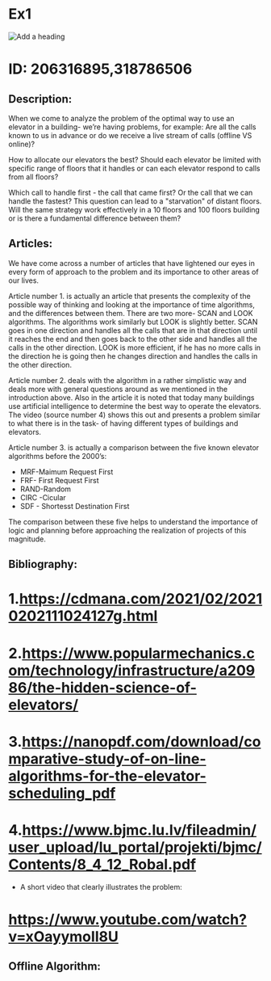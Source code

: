 # Ex1     
![Add a heading](https://user-images.githubusercontent.com/93159965/142401078-a0e123fc-2079-425a-9c84-d065401279c1.png)
                           
# ID: 206316895,318786506
## Description:

When we come to analyze the problem of the optimal way to use an elevator in a building- we’re having  problems, for example:
  Are all the calls known to us in advance or do we receive a live stream of calls (offline VS online)?
 
  
How to allocate our elevators the best? Should each elevator be limited with specific  range of floors that it handles or can each elevator respond to calls from all floors?

Which call to handle first - the call that came first? Or the call that we can handle the fastest? This question can lead to a "starvation" of distant floors.
Will the same strategy work effectively in a 10 floors and 100 floors building or is there a fundamental difference between them?

## Articles:

We have come across a number of articles that have lightened our eyes in every form of approach to the problem and its importance to other areas of our lives.

Article number 1. is actually an article that presents the complexity of the possible way of thinking and looking at the importance of time algorithms, and the differences between them.
There are two more- SCAN and LOOK algorithms.
The algorithms work similarly but LOOK is slightly better. SCAN goes in one direction and handles all the calls that are in that direction until it reaches the end and then goes back to the other side and handles all the calls in the other direction. LOOK is more efficient, if he has no more calls in the direction he is going then he changes direction and handles the calls in the other direction.

Article number 2. deals with the algorithm in a rather simplistic way and deals more with general questions around as we mentioned in the introduction above. Also in the article it is noted that today many buildings use artificial intelligence to determine the best way to operate the elevators.
 The video (source number 4) shows this out and presents a problem similar to what there is in the task- of having different types of buildings and elevators.
 
Article number 3. is actually a comparison between the five known elevator algorithms before the 2000’s:
- MRF-Maimum  Request First
- FRF- First Request First
- RAND-Random
- CIRC -Cicular
- SDF - Shortesst Destination First

The comparison between these five helps to understand the importance of logic and planning before approaching the realization of projects of this magnitude.

## Bibliography:


# 1.https://cdmana.com/2021/02/20210202111024127g.html

# 2.https://www.popularmechanics.com/technology/infrastructure/a20986/the-hidden-science-of-elevators/

# 3.https://nanopdf.com/download/comparative-study-of-on-line-algorithms-for-the-elevator-scheduling_pdf

# 4.https://www.bjmc.lu.lv/fileadmin/user_upload/lu_portal/projekti/bjmc/Contents/8_4_12_Robal.pdf 

- A short video that clearly illustrates the problem:
# https://www.youtube.com/watch?v=xOayymoIl8U
  
## Offline Algorithm:



